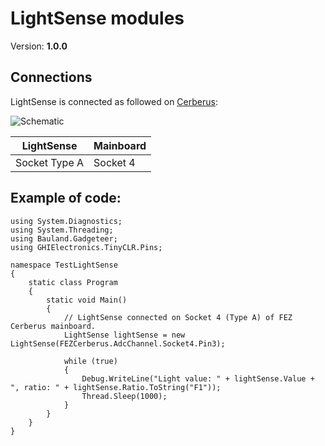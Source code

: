 # LightSense modules
Version: __1.0.0__

## Connections ##
LightSense is connected as followed on [Cerberus](http://docs.ghielectronics.com/hardware/legacy_products/gadgeteer/fez_cerberus.html):

![Schematic](Gadgeteer-LightSense-Cerberus.jpg)

LightSense    | Mainboard
------------- | ----------
Socket Type A | Socket 4

## Example of code:
```CSharp
using System.Diagnostics;
using System.Threading;
using Bauland.Gadgeteer;
using GHIElectronics.TinyCLR.Pins;

namespace TestLightSense
{
    static class Program
    {
        static void Main()
        {
            // LightSense connected on Socket 4 (Type A) of FEZ Cerberus mainboard.
            LightSense lightSense = new LightSense(FEZCerberus.AdcChannel.Socket4.Pin3);

            while (true)
            {
                Debug.WriteLine("Light value: " + lightSense.Value + ", ratio: " + lightSense.Ratio.ToString("F1"));
                Thread.Sleep(1000);
            }
        }
    }
}
```
